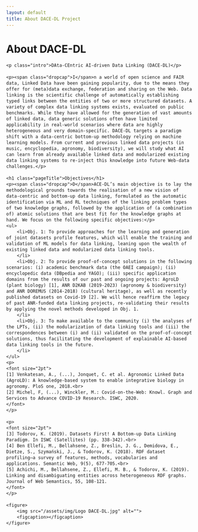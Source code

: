 ```yaml
---
layout: default
title: About DACE-DL Project
---
```


<div class="post">
    <h1 class="pageTitle">About DACE-DL</h1>
    
    <p class="intro">DAta-CEntric AI-driven Data Linking (DACE-DL)</p>

    <p><span class="dropcap">I</span>n a world of open science and FAIR data, Linked Data have been gaining popularity, due to the means they offer for (meta)data exchange, federation and sharing on the Web. Data linking is the scientific challenge of automatically establishing typed links between the entities of two or more structured datasets. A variety of complex data linking systems exists, evaluated on public benchmarks. While they have allowed for the generation of vast amounts of linked data, data generic solutions often have limited applicability in real-world scenarios where data are highly heterogeneous and very domain-specific. DACE-DL targets a paradigm shift with a data-centric bottom-up methodology relying on machine learning models. From current and previous linked data projects (in music, encyclopedia, agronomy, biodiversity), we will study what AI can learn from already available linked data and modularized existing data linking systems to re-inject this knowledge into future Web-data challenges.</p>
    
    <h1 class="pageTitle">Objectives</h1>
    <p><span class="dropcap">D</span>ACE-DL’s main objective is to lay the methodological grounds towards the realisation of a new vision of data-centric and bottom-up data linking, formulated as the automatic identification via ML and RL techniques of the linking problem types of two knowledge graphs, followed by the application of (a combination of) atomic solutions that are best fit for the knowledge graphs at hand. We focus on the following specific objectives:</p>
    <ul>
        <li>Obj. 1: To provide approaches for the learning and generation of joint datasets profile features, which will enable the training and validation of ML models for data linking, leaning upon the wealth of existing linked data and modularized data linking tools.
        </li>
        <li>Obj. 2: To provide proof-of-concept solutions in the following scenarios: (i) academic benchmark data (the OAEI campaign); (ii) encyclopedic data (DBpedia and YAGO); (iii) specific application domains from the results of our past and ongoing projects: AgroLD (plant biology) [1], ANR D2KAB (2019-2023) (agronomy & biodiversity) and ANR DOREMUS (2014-2018) (cultural heritage), as well as recently published datasets on Covid-19 [2]. We will hence reaffirm the legacy of past ANR-funded data linking projects, re-validating their results by applying the novel methods developed in Obj. 1.
        </li>
        <li>Obj. 3: To make available to the community (i) the analyses of the LPTs, (ii) the modularization of data linking tools and (iii) the correspondences between (i) and (ii) validated on the proof-of-concept solutions, thus facilitating the development of explainable AI-based data linking tools in the future.
        </li>
    </ul>
    <p>
    <font size="2pt">
    [1] Venkatesan, A., (...), Jonquet, C. et al. Agronomic Linked Data (AgroLD): A knowledge-based system to enable integrative biology in agronomy. PloS one, 2018.<br>
    [2] Michel, F, (...), Winckler, M.: Covid-on-the-Web: Knowl. Graph and Services to Advance COVID-19 Research. ISWC, 2020.
    </font>
    </p>
    
    <p>
    <font size="2pt">
    [3] Todorov, K. (2019). Datasets First! A Bottom-up Data Linking Paradigm. In ISWC (Satellites) (pp. 338-342).<br>
    [4] Ben Ellefi, M., Bellahsene, Z., Breslin, J. G., Demidova, E., Dietze, S., Szymański, J., & Todorov, K. (2018). RDF dataset profiling–a survey of features, methods, vocabularies and applications. Semantic Web, 9(5), 677-705.<br>
    [5] Achichi, M., Bellahsene, Z., Ellefi, M. B., & Todorov, K. (2019). Linking and disambiguating entities across heterogeneous RDF graphs. Journal of Web Semantics, 55, 108-121.
    </font>
    </p>

    <figure>
        <img src="/assets/img/Logo DACE-DL.jpg" alt=""> 
        <figcaption></figcaption>
    </figure>

</div>
